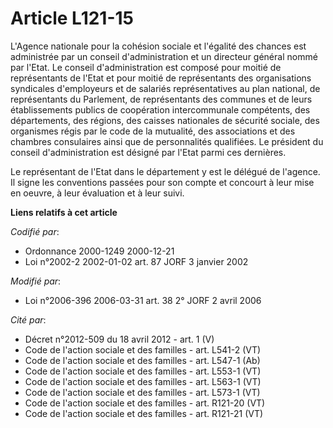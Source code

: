 # Article L121-15

L'Agence nationale pour la cohésion sociale et l'égalité des chances est administrée par un conseil d'administration et un
directeur général nommé par l'Etat. Le conseil d'administration est composé pour moitié de représentants de l'Etat et pour
moitié de représentants des organisations syndicales d'employeurs et de salariés représentatives au plan national, de
représentants du Parlement, de représentants des communes et de leurs établissements publics de coopération intercommunale
compétents, des départements, des régions, des caisses nationales de sécurité sociale, des organismes régis par le code de la
mutualité, des associations et des chambres consulaires ainsi que de personnalités qualifiées. Le président du conseil
d'administration est désigné par l'Etat parmi ces dernières.

Le représentant de l'Etat dans le département y est le délégué de l'agence. Il signe les conventions passées pour son compte
et concourt à leur mise en oeuvre, à leur évaluation et à leur suivi.

**Liens relatifs à cet article**

_Codifié par_:

  - Ordonnance 2000-1249 2000-12-21
  - Loi n°2002-2 2002-01-02 art. 87 JORF 3 janvier 2002

_Modifié par_:

  - Loi n°2006-396 2006-03-31 art. 38 2° JORF 2 avril 2006

_Cité par_:

  - Décret n°2012-509 du 18 avril 2012 - art. 1 (V)
  - Code de l'action sociale et des familles - art. L541-2 (VT)
  - Code de l'action sociale et des familles - art. L547-1 (Ab)
  - Code de l'action sociale et des familles - art. L553-1 (VT)
  - Code de l'action sociale et des familles - art. L563-1 (VT)
  - Code de l'action sociale et des familles - art. L573-1 (VT)
  - Code de l'action sociale et des familles - art. R121-20 (VT)
  - Code de l'action sociale et des familles - art. R121-21 (VT)
